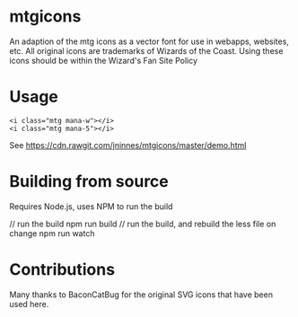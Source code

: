 # mtgicons

An adaption of the mtg icons as a vector font for use in webapps, websites, etc. All original icons are trademarks of Wizards of the Coast. Using these icons should be within the Wizard's Fan Site Policy <link>

# Usage

	<i class="mtg mana-w"></i>
	<i class="mtg mana-5"></i>
  <i class="mtg mana-snow"></i>
  <i class="mtg hybrid-2g"></i>
  <i class="mtg tap"></i>

See https://cdn.rawgit.com/jninnes/mtgicons/master/demo.html

# Building from source

Requires Node.js, uses NPM to run the build

  // run the build
  npm run build
  // run the build, and rebuild the less file on change
  npm run watch

# Contributions

Many thanks to BaconCatBug for the original SVG icons that have been used here.

